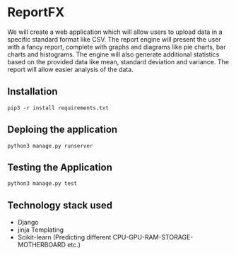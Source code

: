 # ReportFX
We will create a web application which will allow users to upload data in a specific standard format like CSV. The report engine will present the user with a fancy report, complete with graphs and diagrams like pie charts, bar charts and histograms. The engine will also generate additional statistics based on the provided data like mean, standard deviation and variance. The report will allow easier analysis of the data.

## Installation
```pip3 -r install requirements.txt```

## Deploing the application
```python3 manage.py runserver```

## Testing the Application
```python3 manage.py test```

## Technology stack used
* Django
* jinja Templating
* Scikit-learn (Predicting different CPU-GPU-RAM-STORAGE-MOTHERBOARD etc.)

